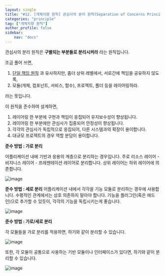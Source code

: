 ```yaml
---
layout: single
title: "#12. [개체지향 원칙] 관심사의 분리 원칙(Separation of Concerns Principle)"
categories: "principle"
tag: ["개체지향 원칙"]
author_profile: false
sidebar: 
    nav: "docs"
---
```


관심사의 분리 원칙은 **구별되는 부분들로 분리시켜라** 라는 원칙입니다.

조금 풀어 쓰면,

1. [단일 책임 원칙](https://tango1202.github.io/principle/principle-single-responsibility/) 과 유사하지만, 좀더 상위 레벨에서, 서로간에 책임을 공유하지 않도록,
2. 모듈(개체, 컴포넌트, 서비스, 함수), 프로젝트, 폴더 등을 레이어링하라.

라는 뜻입니다.

이 원칙을 준수하여 설계하면,

1. 레이어링 한 부분에 구현과 책임이 응집되어 유지보수성이 향상됩니다.
2. 레이어링 한 부분에만 관심사가 집중되어 안정성이 향상됩니다.
3. 각각의 관심사가 독립적으로 응집되어, 다른 시스템과의 확장이 용이합니다.
4. 대규모 프로젝트의 경우 역할 분담이 용이합니다.

**준수 방법 : 가로 분리**

어플리케이션 내에 기반과 응용의 계층으로 분리하는 경우입니다. 주로 리소스 레이어 - 비지니스 레이어 - 프레젠테이션 레이어로 분리합니다. 상위 레이어는 하위 레이어에 의존합니다.

![image](https://github.com/tango1202/tango1202.github.io/assets/133472501/d0881244-8f2c-4a62-bd7f-67958abfac6f)

**준수 방법 : 세로 분리**
어플리케이션 내에서 각각을 기능 모듈로 분리하는 경우에 사용합니다. 수평적인 관계에서는 상호 의존하지 말아야 합니다. 기능을 플러그인(혹은 애드인)으로 추가할 수 있듯이, 각각의 기능을 독립시키는게 좋습니다.

![image](https://github.com/tango1202/tango1202.github.io/assets/133472501/0bcda4b1-6759-47ec-a9a1-ca85c99ac148)

**준수 방법 : 가로/세로 분리**

각 모듈들을 가로 분리를 적용하면, 하기와 같이 분리할 수 있습니다.

![image](https://github.com/tango1202/tango1202.github.io/assets/133472501/2f2a242c-4eb0-4891-8319-c02bc8518e9c)

또한, 각 모듈이 공통으로 사용하는 기반 모듈이나 인터페이스가 있다면, 하기와 같이 분리할 수 있습니다.

![image](https://github.com/tango1202/tango1202.github.io/assets/133472501/1dd70803-1338-4156-97f1-4155a2e3ddda)


